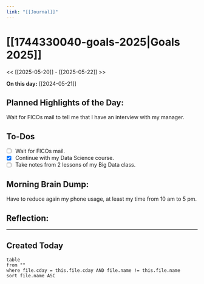 ```yaml
---
link: "[[Journal]]"
---
```

# [[1744330040-goals-2025|Goals 2025]]
<< [[2025-05-20]] - [[2025-05-22]] >>

**On this day:** [[2024-05-21]]
## Planned Highlights of the Day:
Wait for FICOs mail to tell me that I have an interview with my manager.
## To-Dos
- [ ] Wait for FICOs mail.
- [x] Continue with my Data Science course.
- [ ] Take notes from 2 lessons of my Big Data class.
## Morning Brain Dump:
Have to reduce again my phone usage, at least my time from 10 am to 5 pm.
## Reflection:

---
## Created Today
```dataview
table
from ""
where file.cday = this.file.cday AND file.name != this.file.name
sort file.name ASC
```

